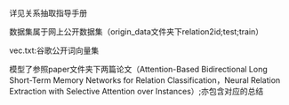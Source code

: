 详见关系抽取指导手册

数据集属于网上公开数据集（origin_data文件夹下relation2id;test;train）

vec.txt:谷歌公开词向量集

模型了参照paper文件夹下两篇论文（Attention-Based Bidirectional Long Short-Term Memory Networks for Relation Classification，Neural Relation Extraction with Selective Attention over Instances）;亦包含对应的总结
